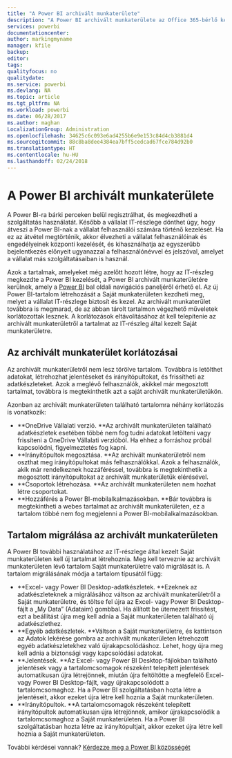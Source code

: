 ```yaml
---
title: "A Power BI archivált munkaterülete"
description: "A Power BI archivált munkaterülete az Office 365-bérlő kezelése után"
services: powerbi
documentationcenter: 
author: markingmyname
manager: kfile
backup: 
editor: 
tags: 
qualityfocus: no
qualitydate: 
ms.service: powerbi
ms.devlang: NA
ms.topic: article
ms.tgt_pltfrm: NA
ms.workload: powerbi
ms.date: 06/28/2017
ms.author: maghan
LocalizationGroup: Administration
ms.openlocfilehash: 34625c6c093e6ad4255b6e9e153c84d4cb3881d4
ms.sourcegitcommit: 88c8ba8dee4384ea7bff5cedcad67fce784d92b0
ms.translationtype: HT
ms.contentlocale: hu-HU
ms.lasthandoff: 02/24/2018
---
```

# <a name="power-bi-archived-workspace"></a>A Power BI archivált munkaterülete
A Power BI-ra bárki perceken belül regisztrálhat, és megkezdheti a szolgáltatás használatát.  Később a vállalat IT-részlege dönthet úgy, hogy átveszi a Power BI-nak a vállalat felhasználói számára történő kezelését.  Ha ez az átvétel megtörténik, akkor élvezheti a vállalat felhasználóinak és engedélyeinek központi kezelését, és kihasználhatja az egyszerűbb bejelentkezés előnyeit ugyanazzal a felhasználónévvel és jelszóval, amelyet a vállalat más szolgáltatásaiban is használ. 

Azok a tartalmak, amelyeket még azelőtt hozott létre, hogy az IT-részleg megkezdte a Power BI kezelését, a Power BI archivált munkaterületére kerülnek, amely a [Power BI](https://app.powerbi.com) bal oldali navigációs paneljéről érhető el.  Az új Power BI-tartalom létrehozását a Saját munkaterületen kezdheti meg, melyet a vállalat IT-részlege biztosít és kezel.  Az archivált munkaterület továbbra is megmarad, de az abban tárolt tartalmon végezhető műveletek korlátozottak lesznek.  A korlátozások eltávolításához át kell telepítenie az archivált munkaterületről a tartalmat az IT-részleg által kezelt Saját munkaterületre.

## <a name="restrictions-in-your-archived-workspace"></a>Az archivált munkaterület korlátozásai
Az archivált munkaterületről nem lesz törölve tartalom.  Továbbra is letölthet adatokat, létrehozhat jelentéseket és irányítópultokat, és frissítheti az adatkészleteket.  Azok a meglévő felhasználók, akikkel már megosztott tartalmat, továbbra is megtekinthetik azt a saját archivált munkaterületükön.

Azonban az archivált munkaterületen található tartalomra néhány korlátozás is vonatkozik:

* **OneDrive Vállalati verzió.  **Az archivált munkaterületen található adatkészletek esetében többé nem fog tudni adatokat letölteni vagy frissíteni a OneDrive Vállalati verzióból.  Ha ehhez a forráshoz próbál kapcsolódni, figyelmeztetés fog kapni.
* **Irányítópultok megosztása.  **Az archivált munkaterületről nem oszthat meg irányítópultokat más felhasználókkal.  Azok a felhasználók, akik már rendelkeznek hozzáféréssel, továbbra is megtekinthetik a megosztott irányítópultokat az archivált munkaterületük elérésével.
* **Csoportok létrehozása.  **Az archivált munkaterületen nem hozhat létre csoportokat.
* **Hozzáférés a Power BI-mobilalkalmazásokban.  **Bár továbbra is megtekintheti a webes tartalmat az archivált munkaterületen, ez a tartalom többé nem fog megjelenni a Power BI-mobilalkalmazásokban.

## <a name="migrating-content-in-your-archived-workspace"></a>Tartalom migrálása az archivált munkaterületen
A Power BI további használatához az IT-részlege által kezelt Saját munkaterületen kell új tartalmat létrehoznia.   Meg kell terveznie az archivált munkaterületen lévő tartalom Saját munkaterületre való migrálását is.  A tartalom migrálásának módja a tartalom típusától függ:

* **Excel- vagy Power BI Desktop-adatkészletek.  **Ezeknek az adatkészleteknek a migrálásához váltson az archivált munkaterületről a Saját munkaterületre, és töltse fel újra az Excel- vagy Power BI Desktop-fájlt a „My Data” (Adataim) gombbal.  Ha állított be ütemezett frissítést, ezt a beállítást újra meg kell adnia a Saját munkaterületen található új adatkészlethez.
* **Egyéb adatkészletek.  **Váltson a Saját munkaterületre, és kattintson az Adatok lekérése gombra az archivált munkaterületen létrehozott egyéb adatkészletekhez való újrakapcsolódáshoz.  Lehet, hogy újra meg kell adnia a biztonsági vagy kapcsolódási adatokat.
* **Jelentések.  **Az Excel- vagy Power BI Desktop-fájlokban található jelentések vagy a tartalomcsomagok részeként telepített jelentések automatikusan újra létrejönnek, miután újra feltöltötte a megfelelő Excel- vagy Power BI Desktop-fájlt, vagy újrakapcsolódott a tartalomcsomaghoz.  Ha a Power BI szolgáltatásban hozta létre a jelentéseit, akkor ezeket újra létre kell hoznia a Saját munkaterületen.
* **Irányítópultok.  **A tartalomcsomagok részeként telepített irányítópultok automatikusan újra létrejönnek, amikor újrakapcsolódik a tartalomcsomaghoz a Saját munkaterületen.  Ha a Power BI szolgáltatásban hozta létre az irányítópultjait, akkor ezeket újra létre kell hoznia a Saját munkaterületen.

További kérdései vannak? [Kérdezze meg a Power BI közösségét](http://community.powerbi.com/)

